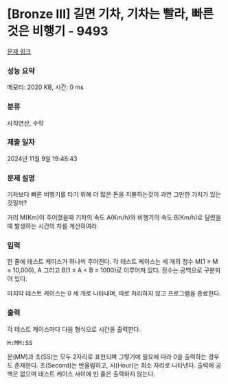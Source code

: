 # [Bronze III] 길면 기차, 기차는 빨라, 빠른 것은 비행기 - 9493 

[문제 링크](https://www.acmicpc.net/problem/9493) 

### 성능 요약

메모리: 2020 KB, 시간: 0 ms

### 분류

사칙연산, 수학

### 제출 일자

2024년 11월 9일 19:48:43

### 문제 설명

<p>기차보다 빠른 비행기를 타기 위해 더 많은 돈을 지불하는것이 과연 그만한 가치가 있는 것일까?</p>

<p>거리 M(Km)이 주어졌을때 기차의 속도 A(Km/h)와 비행기의 속도 B(Km/h)로 달렸을때 발생하는 시간의 차를 계산하여라.</p>

### 입력 

 <p>한 줄에 테스트 케이스가 하나씩 주어진다. 각 테스트 케이스는 세 개의 정수 M(1 ≤ M ≤ 10,000), A 그리고 B(1 ≤ A < B ≤ 1000)로 이루어져 있다. 정수는 공백으로 구분되어 있다.</p>

<p>마지막 테스트 케이스는 0 세 개로 나타내며, 따로 처리하지 않고 프로그램을 종료한다.</p>

### 출력 

 <p>각 테스트 케이스마다 다음 형식으로 시간을 출력한다.</p>

<pre>H:MM:SS</pre>

<p>분(MM)과 초(SS)는 모두 2자리로 표현되며 그렇기에 필요에 따라 0을 출력하는 경우도 존재한다. 초(Second)는 반올림하고, 시(Hour)는 최소 자리로 나타낸다. 출력에 공백은 없으며 테스트 케이스 사이에 빈 줄은 출력하지 않는다.</p>

